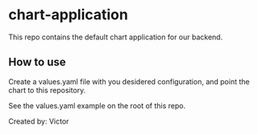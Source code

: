 # chart-application

This repo contains the default chart application for our backend.

## How to use

Create a values.yaml file with you desidered configuration, and point the chart to this repository.

See the values.yaml example on the root of this repo.

Created by: Victor